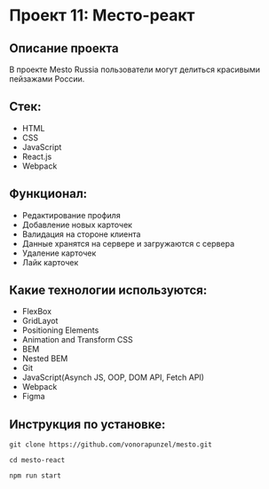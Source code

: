 # Проект 11: Место-реакт

## Описание проекта
В проекте Mesto Russia пользователи могут делиться красивыми пейзажами России.

## Стек:
- HTML
- CSS
- JavaScript
- React.js
- Webpack

## Функционал:
- Редактирование профиля
- Добавление новых карточек
- Валидация на стороне клиента
- Данные хранятся на сервере и загружаются с сервера
- Удаление карточек
- Лайк карточек

## Какие технологии используются:
- FlexBox
- GridLayot
- Positioning Elements
- Animation and Transform CSS
- BEM
- Nested BEM
- Git
- JavaScript(Asynch JS, OOP, DOM API, Fetch API)
- Webpack
- Figma

## Инструкция по установке:
```
git clone https://github.com/vonorapunzel/mesto.git

cd mesto-react

npm run start

```
